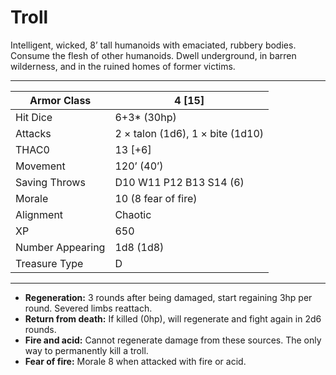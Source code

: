 # Troll

Intelligent, wicked, 8’ tall humanoids with emaciated, rubbery bodies. Consume the flesh of other humanoids. Dwell underground, in barren wilderness, and in the ruined homes of former victims.

------

| Armor Class     | 4 [15]                           |
| ---------------- | -------------------------------- |
| Hit Dice         | 6+3* (30hp)                      |
| Attacks          | 2 × talon (1d6), 1 × bite (1d10) |
| THAC0            | 13 [+6]                          |
| Movement         | 120’ (40’)                       |
| Saving Throws    | D10 W11 P12 B13 S14 (6)          |
| Morale           | 10 (8 fear of fire)              |
| Alignment        | Chaotic                          |
| XP               | 650                              |
| Number Appearing | 1d8 (1d8)                        |
| Treasure Type    | D                                |

------

- **Regeneration:** 3 rounds after being damaged, start regaining 3hp per round. Severed limbs reattach.
- **Return from death:** If killed (0hp), will regenerate and fight again in 2d6 rounds.
- **Fire and acid:** Cannot regenerate damage from these sources. The only way to permanently kill a troll.
- **Fear of fire:** Morale 8 when attacked with fire or acid.